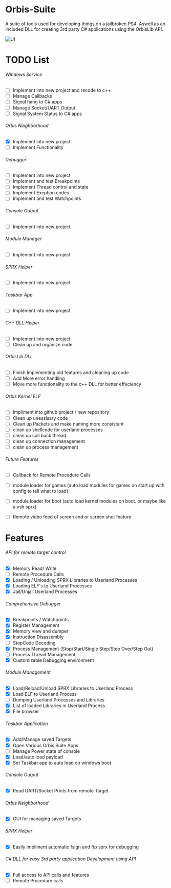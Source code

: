 # Orbis-Suite
A suite of tools used for developing things on a jailbroken PS4. Aswell as an included DLL for creating 3rd party C# applications using the OrbisLib API.

![UI](https://pbs.twimg.com/media/EDNZOwDVUAAoeJF?format=jpg)

# TODO List
###### Windows Service
- [ ] Implement into new project and recode to c++
- [ ] Manage Callbacks
- [ ] Signal hang to C# apps
- [ ] Manage Socket/UART Output
- [ ] Signal System Status to C# apps
###### Orbis Neighborhood
- [x] Implement into new project
- [ ] Implement Functionality
###### Debugger
- [ ] Implement into new project
- [ ] Implement and test Breakpoints
- [ ] Implement Thread control and state
- [ ] Implement Exeption codes
- [ ] Implement and test Watchpoints	
###### Console Output
- [ ] Implement into new project
###### Module Manager
- [ ] Implement into new project
###### SPRX Helper
- [ ] Implement into new project
###### Taskbar App
- [ ] Implement into new project
###### C++ DLL Helper
- [ ] Implement into new project
- [ ] Clean up and organize code
###### OrbisLib DLL
- [ ] Finish Implementing old features and cleaning up code
- [ ] Add More error handling 
- [ ] Move more functionality to the c++ DLL for better effeciency
###### Orbis Kernel ELF
- [ ] Impliment into github project / new repository
- [ ] Clean up unessisary code
- [ ] Clean up Packets and make naming more consistant
- [ ] clean up shellcode for userland processes
- [ ] clean up call back thread
- [ ] clean up connection management
- [ ] clean up process management
###### Future Features
- [ ] Callback for Remote Procedure Calls
- [ ] module loader for games (auto load modules for games on start up with config to tell what to load)
- [ ] module loader for boot (auto load kernel modules on boot. or maybe like a vsh sprx)
- [ ] Remote video feed of screen and or screen shot feature


# Features
###### API for remote target control
- [x] Memory Read/ Write
- [ ] Remote Procedure Calls
- [x] Loading / Unloading SPRX Libraries to Userland Processes
- [x] Loading ELF's to Userland Processes
- [x] Jail/Unjail Userland Processes
###### Comprehensive Debugger
- [x] Breakpoints / Watchpoints
- [x] Register Management
- [x] Memory view and dumper
- [x] Instruction Disassembly
- [ ] StopCode Decoding
- [x] Process Management (Stop/Start/Single Step/Step Over/Step Out)
- [ ] Process Thread Management
- [x] Customizable Debugging environment
###### Module Management
- [x] Load/Reload/Unload SPRX Libraries to Userland Process
- [x] Load ELF to Userland Process
- [ ] Dumping Userland Processes and Libraries
- [x] List of loaded Libraries in Userland Process
- [x] File browser
###### Taskbar Application
- [x] Add/Manage saved Targets
- [x] Open Various Orbis Suite Apps
- [ ] Manage Power state of console
- [x] Load/auto load payload
- [x] Set Taskbar app to auto load on windows boot
###### Console Output
- [x] Read UART/Socket Prints from remote Target
###### Orbis Neighborhood
- [x] GUI for managing saved Targets
###### SPRX Helper
- [x] Easily impliment automatic fsign and ftp sprx for debugging
###### C# DLL for easy 3rd party application Development using API
- [x] Full access to API calls and features
- [ ] Remote Procedure calls
